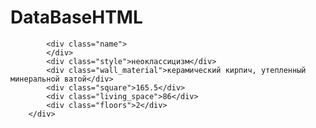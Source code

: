 # DataBaseHTML
 <div class="home whiteframe">
            
            <div class="name">
            </div>
            <div class="style">неоклассицизм</div>
            <div class="wall_material">керамический кирпич, утепленный минеральной ватой</div>
            <div class="square">165.5</div>
            <div class="living_space">86</div>
            <div class="floors">2</div>
        </div>
